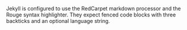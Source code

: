 Jekyll is configured to use the RedCarpet markdown processor and the Rouge syntax highlighter. They expect fenced code blocks with three backticks and an optional language string.

